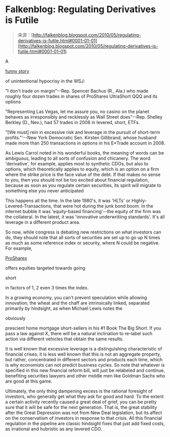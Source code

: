 <!--yml
category: 未分类
date: 2024-05-12 21:34:05
-->

# Falkenblog: Regulating Derivatives is Futile

> 来源：[http://falkenblog.blogspot.com/2010/05/regulating-derivatives-is-futile.html#0001-01-01](http://falkenblog.blogspot.com/2010/05/regulating-derivatives-is-futile.html#0001-01-01)

A

[funny story](http://online.wsj.com/article/SB10001424052748703871904575216491495135642.html?KEYWORDS=jason+zweig)

of unintentional hypocrisy in the WSJ:

"I don't trade on margin"--Rep. Spencer Bachus (R., Ala.) who made roughly four dozen trades in shares of ProShares UltraShort QQQ and its options

"Representing Las Vegas, let me assure you, no casino on the planet behaves as irresponsibly and recklessly as Wall Street does"--Rep. Shelley Berkley (D., Nev.), had 57 trades in 2008 in levered, short, ETFs.

"[We must] rein in excessive risk and leverage in the pursuit of short-term profits."'--New York Democratic Sen. Kirsten Gillibrand, whose husband made more than 250 transactions in options in his E*Trade account in 2008.

As Lewis Carrol noted in his wonderful books, the meaning of words can be ambiguous, leading to all sorts of confusion and chicanery. The word 'derivative', for example, applies most to synthetic CDOs, but also to options, which theoretically applies to equity, which is an option on a firm where the strike price is the face value of the debt. If that makes no sense to you, then you should not be too excited about financial regulation, because as soon as you regulate certain securities, its spirit will migrate to something else you never anticipated

This happens all the time. In the late 1980's, it was 'HLTs' or Highly-Levered-Transactions, that were hot during the junk bond boom. In the internet bubble it was 'equity-based financing'--the equity of the firm was the collateral. In the latest, it was 'innovative underwritiing standards'. It's all leverage in a different product area.

So now, while congress is debating new restrictions on what investors can do, they should note that all sorts of securities are set up to go up N times as much as some reference index or security, where N could be negative. For example,

[ProShares](http://www.proshares.com/funds/)

offers equities targeted towards going

short

in factors of 1, 2 even 3 times the index.

In a growing economy, you can't prevent speculation while allowing innovation; the wheat and the chaff are intrinsically linked, separated primarily by hindsight, as when Michael Lewis notes the

obviously

prescient home mortgage short-sellers in his #1 Book The Big Short. If you pass a law against X, there will be a natural inclination to re-label such action via different vehicles that obtain the same results.

It is well known that excessive leverage is a distinguishing characteristic of financial crises; it is less well known that this is not an aggregate property, but rather, concentrated in different sectors and products each time, which is why economists can not predict business cycles. So note that whatever is specified in this new financial reform bill, will just be relabeled and continue, benefiting securities lawyers and other middle men like Goldman Sachs who are good at this game.

Ultimately, the only thing dampening excess is the rational foresight of investors, who generally get what they ask for good and hard. To the extent a certain activity recently caused a great deal of grief, you can be pretty sure that it will be safe for the next generation. That is, the great stability after the Great Depression was not from New Deal legislation, but its affect on the conservatism of investors in response to that crisis. All this financial regulation in the pipeline are classic hindsight fixes that just add fixed costs, as irrational and hubristic as any levered CDO.